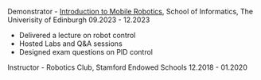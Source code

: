 Demonstrator - <a href="https://opencourse.inf.ed.ac.uk/mob" target="_blank">Introduction to Mobile Robotics</a>, School of Informatics, The Univerisity of Edinburgh 09.2023 - 12.2023

<ul>
  <li>Delivered a lecture on robot control</li>
  <li>Hosted Labs and Q&A sessions</li>
  <li>Designed exam questions on PID control</li>
</ul>

Instructor - Robotics Club, Stamford Endowed Schools 12.2018 - 01.2020